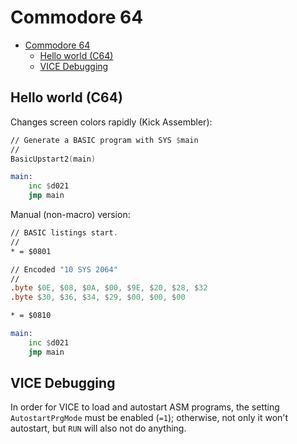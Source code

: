 # Commodore 64

- [Commodore 64](#commodore-64)
  - [Hello world (C64)](#hello-world-c64)
  - [VICE Debugging](#vice-debugging)

## Hello world (C64)

Changes screen colors rapidly (Kick Assembler):

```asm
// Generate a BASIC program with SYS $main
//
BasicUpstart2(main)

main:
	inc $d021
	jmp main
```

Manual (non-macro) version:

```asm
// BASIC listings start.
//
* = $0801

// Encoded "10 SYS 2064"
//
.byte $0E, $08, $0A, $00, $9E, $20, $28, $32
.byte $30, $36, $34, $29, $00, $00, $00

* = $0810

main:
	inc $d021
	jmp main
```

## VICE Debugging

In order for VICE to load and autostart ASM programs, the setting `AutostartPrgMode` must be enabled (`=1`); otherwise, not only it won't autostart, but `RUN` will also not do anything.

